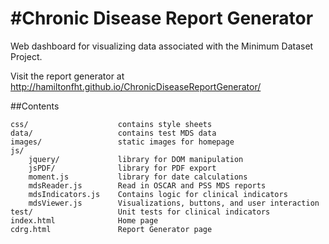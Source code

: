 #Chronic Disease Report Generator
=============================

Web dashboard for visualizing data associated with the Minimum Dataset Project.

Visit the report generator at http://hamiltonfht.github.io/ChronicDiseaseReportGenerator/

##Contents
```
css/  					contains style sheets
data/ 					contains test MDS data
images/ 				static images for homepage
js/
	jquery/				library for DOM manipulation
	jsPDF/				library for PDF export
	moment.js   		library for date calculations
	mdsReader.js 		Read in OSCAR and PSS MDS reports
	mdsIndicators.js    Contains logic for clinical indicators
	mdsViewer.js 		Visualizations, buttons, and user interaction
test/					Unit tests for clinical indicators
index.html 				Home page
cdrg.html 				Report Generator page
```
